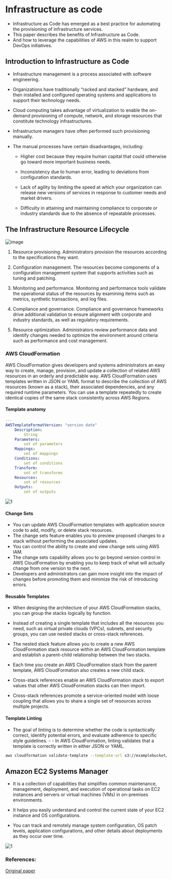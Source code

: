 # Infrastructure as code

- Infrastructure as Code has emerged as a best practice for automating the provisioning of infrastructure services. 
- This paper describes the benefits of Infrastructure as Code.
- And how to leverage the capabilities of AWS in this realm to support DevOps initiatives.


## Introduction to Infrastructure as Code

- Infrastructure management is a process associated with software engineering.
- Organizations have traditionally “racked and stacked” hardware, and then installed and configured operating systems and applications to support their technology needs. 
- Cloud computing takes advantage of virtualization to enable the on-demand provisioning of compute, network, and storage resources that constitute technology infrastructures.

- Infrastructure managers have often performed such provisioning manually. 
- The manual processes have certain disadvantages, including:
    
     - Higher cost because they require human capital that could otherwise go toward more important business needs.
     - Inconsistency due to human error, leading to deviations from configuration standards.
    
     - Lack of agility by limiting the speed at which your organization can release new versions of services in response to customer needs and market drivers.
     - Difficulty in attaining and maintaining compliance to corporate or industry standards due to the absence of repeatable processes.


## The Infrastructure Resource Lifecycle

![image](https://user-images.githubusercontent.com/23625821/133917214-9c20040a-f476-4857-8aa8-2ca9fec2e7f9.png)

1. Resource provisioning. Administrators provision the resources according to the specifications they want.
2. Configuration management. The resources become components of a configuration management system that supports activities such as tuning and patching.

3. Monitoring and performance. Monitoring and performance tools validate the operational status of the resources by examining items such as metrics, synthetic transactions, and log files.
4. Compliance and governance. Compliance and governance frameworks drive additional validation to ensure alignment with corporate and industry standards, as well as regulatory requirements.

5. Resource optimization. Administrators review performance data and identify changes needed to optimize the environment around criteria such as performance and cost management.

### AWS CloudFormation
AWS CloudFormation gives developers and systems administrators an easy way to create, manage, provision, and update a collection of related AWS resources in an orderly and predictable way. AWS CloudFormation uses templates written in JSON or YAML format to describe the collection of AWS resources (known as a stack), their associated dependencies, and any required runtime parameters. You can use a template repeatedly to create identical copies of the same stack consistently across AWS Regions.

#### Template anatomy

```yaml
---
AWSTemplateFormatVersion: "version date"
    Description:
        String
    Parameters:
        set of parameters
    Mappings:
        set of mappings
    Conditions:
        set of conditions
    Transform:
        set of transforms
    Resources:
        set of resources
    Outputs:
        set of outputs

```


![1](https://user-images.githubusercontent.com/23625821/134113464-e3422ed2-8465-4787-b857-c3459c37000f.png)

#### Change Sets

- You can update AWS CloudFormation templates with application source code to add, modify, or delete stack resources. 
- The change sets feature enables you to preview proposed changes to a stack without performing the associated updates.
- You can control the ability to create and view change sets using AWS IAM.
- The change sets capability allows you to go beyond version control in AWS CloudFormation by enabling you to keep track of what will actually change from one version to the next. 
- Developers and administrators can gain more insight into the impact of changes before promoting them and minimize the risk of introducing errors.

#### Reusable Templates

- When designing the architecture of your AWS CloudFormation stacks, you can group the stacks logically by function. 
- Instead of creating a single template that includes all the resources you need, such as virtual private clouds (VPCs), subnets, and security groups, you can use nested stacks or cross-stack references. 

- The nested stack feature allows you to create a new AWS CloudFormation stack resource within an AWS CloudFormation template and establish a parent-child relationship between the two stacks. 
- Each time you create an AWS CloudFormation stack from the parent template, AWS CloudFormation also creates a new child stack. 

- Cross-stack references enable an AWS CloudFormation stack to export values that other AWS CloudFormation stacks can then import. 
- Cross-stack references promote a service-oriented model with loose coupling that allows you to share a single set of resources across multiple projects.

#### Template Linting

- The goal of linting is to determine whether the code is syntactically correct, identify potential errors, and evaluate adherence to specific style guidelines. - - In AWS CloudFormation, linting validates that a template is correctly written in either JSON or YAML.

```sh
aws cloudformation validate-template --template-url s3://examplebucket/example_template.template
```


## Amazon EC2 Systems Manager

- It is a collection of capabilities that simplifies common maintenance, management, deployment, and execution of operational tasks on EC2 instances and servers or virtual machines (VMs) in on-premises environments. 

- It helps you easily understand and control the current state of your EC2 instance and OS configurations. 
- You can track and remotely manage system configuration, OS patch levels, application configurations, and other details about deployments as they occur over time.


![1](https://user-images.githubusercontent.com/23625821/134293188-cda39ce9-6599-4029-9456-67201d5f3a9b.png)


























### References:

<a href="https://d0.awsstatic.com/whitepapers/DevOps/infrastructure-as-code.pdf"> Original paper </a>


